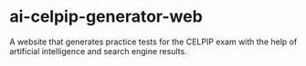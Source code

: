 # ai-celpip-generator-web
A website that generates practice tests for the CELPIP exam with the help of artificial intelligence and search engine results.
